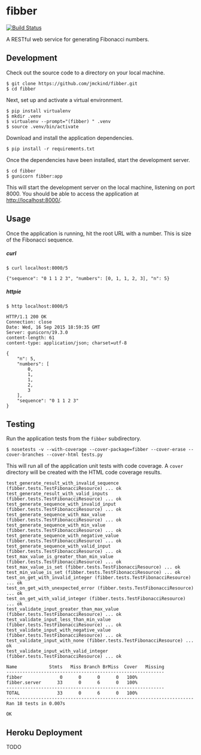 # fibber

[![Build Status](https://travis-ci.org/jmckind/fibber.svg?branch=master)](https://travis-ci.org/jmckind/fibber)

A RESTful web service for generating Fibonacci numbers.

## Development

Check out the source code to a directory on your local machine.

    $ git clone https://github.com/jmckind/fibber.git
    $ cd fibber

Next, set up and activate a virtual environment.

    $ pip install virtualenv
    $ mkdir .venv
    $ virtualenv --prompt="(fibber) " .venv
    $ source .venv/bin/activate

Download and install the application dependencies.

    $ pip install -r requirements.txt

Once the dependencies have been installed, start the development server.

    $ cd fibber
    $ gunicorn fibber:app

This will start the development server on the local machine, listening on port 8000. You should be able to access the application at [http://localhost:8000/](http://localhost:8000).

## Usage

Once the application is running, hit the root URL with a number. This is size of the Fibonacci sequence.

##### curl

    $ curl localhost:8000/5

    {"sequence": "0 1 1 2 3", "numbers": [0, 1, 1, 2, 3], "n": 5}


##### httpie

    $ http localhost:8000/5

    HTTP/1.1 200 OK
    Connection: close
    Date: Wed, 16 Sep 2015 18:59:35 GMT
    Server: gunicorn/19.3.0
    content-length: 61
    content-type: application/json; charset=utf-8

    {
        "n": 5,
        "numbers": [
            0,
            1,
            1,
            2,
            3
        ],
        "sequence": "0 1 1 2 3"
    }

## Testing

Run the application tests from the `fibber` subdirectory.

    $ nosetests -v --with-coverage --cover-package=fibber --cover-erase --cover-branches --cover-html tests.py

This will run all of the application unit tests with code coverage. A `cover` directory will be created with the HTML code coverage results.

    test_generate_result_with_invalid_sequence (fibber.tests.TestFibonacciResource) ... ok
    test_generate_result_with_valid_inputs (fibber.tests.TestFibonacciResource) ... ok
    test_generate_sequence_with_invalid_input (fibber.tests.TestFibonacciResource) ... ok
    test_generate_sequence_with_max_value (fibber.tests.TestFibonacciResource) ... ok
    test_generate_sequence_with_min_value (fibber.tests.TestFibonacciResource) ... ok
    test_generate_sequence_with_negative_value (fibber.tests.TestFibonacciResource) ... ok
    test_generate_sequence_with_valid_input (fibber.tests.TestFibonacciResource) ... ok
    test_max_value_is_greater_than_min_value (fibber.tests.TestFibonacciResource) ... ok
    test_max_value_is_set (fibber.tests.TestFibonacciResource) ... ok
    test_min_value_is_set (fibber.tests.TestFibonacciResource) ... ok
    test_on_get_with_invalid_integer (fibber.tests.TestFibonacciResource) ... ok
    test_on_get_with_unexpected_error (fibber.tests.TestFibonacciResource) ... ok
    test_on_get_with_valid_integer (fibber.tests.TestFibonacciResource) ... ok
    test_validate_input_greater_than_max_value (fibber.tests.TestFibonacciResource) ... ok
    test_validate_input_less_than_min_value (fibber.tests.TestFibonacciResource) ... ok
    test_validate_input_with_negative_value (fibber.tests.TestFibonacciResource) ... ok
    test_validate_input_with_none (fibber.tests.TestFibonacciResource) ... ok
    test_validate_input_with_valid_integer (fibber.tests.TestFibonacciResource) ... ok

    Name            Stmts   Miss Branch BrMiss  Cover   Missing
    -----------------------------------------------------------
    fibber              0      0      0      0   100%
    fibber.server      33      0      6      0   100%
    -----------------------------------------------------------
    TOTAL              33      0      6      0   100%
    ----------------------------------------------------------------------
    Ran 18 tests in 0.007s

    OK

## Heroku Deployment

TODO
